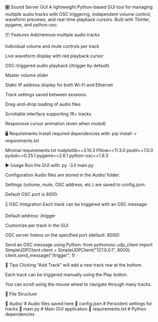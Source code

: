 🎛️ Sound Server GUI
A lightweight Python-based GUI tool for managing multiple audio tracks with OSC triggering, independent volume control, waveform previews, and real-time playback cursors. Built with Tkinter, pygame, and python-osc.

📦 Features
Add/remove multiple audio tracks

Individual volume and mute controls per track

Live waveform display with red playback cursor

OSC-triggered audio playback (/trigger by default)

Master volume slider

Static IP address display for both Wi-Fi and Ethernet

Track settings saved between sessions

Drag-and-drop loading of audio files

Scrollable interface supporting 16+ tracks

Responsive cursor animation (even when muted)

🖥️ Requirements
Install required dependencies with:
pip install -r requirements.txt

Minimal requirements.txt
matplotlib==3.10.3
Pillow==11.3.0
psutil==7.0.0
pydub==0.25.1
pygame==2.6.1
python-osc==1.9.3

▶️ Usage
Run the GUI with:
py -3.ll main.py

Configuration
Audio files are stored in the Audio/ folder.

Settings (volume, mute, OSC address, etc.) are saved to config.json.

Default OSC port is 8000.

🎚️ OSC Integration
Each track can be triggered with an OSC message:

Default address: /trigger

Customize per track in the GUI

OSC server listens on the specified port (default: 8000)

Send an OSC message using Python:
from pythonosc.udp_client import SimpleUDPClient
client = SimpleUDPClient("127.0.0.1", 8000)
client.send_message("/trigger", 1)

🧪 Tips
Clicking “Add Track” will add a new track row at the bottom.

Each track can be triggered manually using the Play button.

You can scroll using the mouse wheel to navigate through many tracks.

📁 File Structure

📁 Audio/ # Audio files saved here
📄 config.json # Persistent settings for tracks
📄 main.py # Main GUI application
📄 requirements.txt # Python dependencies
